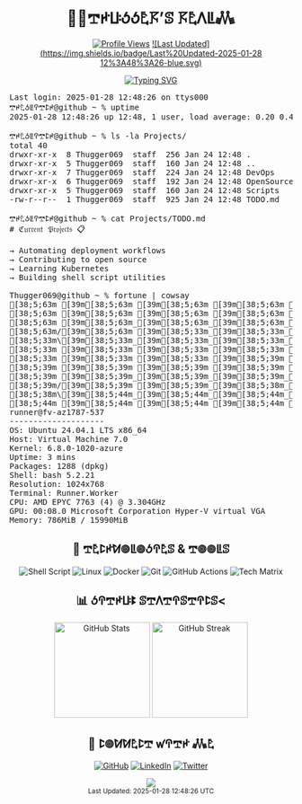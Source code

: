 <div align="center">
  <h1>👨‍💻𖢧ꛅꚶꚽꚽ𖤢𖦪’ꕷ 𖦪𖤢ꛎꚳ𖢑</h1>

  [![Profile Views](https://komarev.com/ghpvc/?username=thugger069&color=blueviolet&style=flat-square&label=Profile%20Views)](https://github.com/thugger069)
  [![Last Updated](https://img.shields.io/badge/Last%20Updated-2025-01-28 12%3A48%3A26-blue.svg)](https://github.com/thugger069)

  <a href="https://git.io/typing-svg">
    <img src="https://readme-typing-svg.demolab.com?font=Ubuntu+Mono&duration=3000&pause=1000&color=00FF9C&center=true&vCenter=true&width=435&lines=ℌ𝔢𝔩𝔩𝔬+𝔗𝔥𝔢𝔯𝔢;ℑ’𝔪+𖢧ꛅ𖤢ꚽꚳꛈ𖢧ꛕꛅ𝔖;𝔥𝔢𝔩𝔩+𝔖𝔠𝔯𝔦𝔭𝔱+𝔈𝔫𝔱𝔥𝔲𝔰𝔦𝔞𝔰𝔱;𝔏𝔦𝔫𝔲𝔵+%26+𝔇𝔢𝔳𝔒𝔭𝔰+𝔈𝔵𝔭𝔩𝔬𝔯𝔢𝔯;𝔒𝔭𝔢𝔫+𝔖𝔬𝔲𝔯𝔠𝔢+ℭ𝔬𝔫𝔱𝔯𝔦𝔟𝔲𝔱𝔬𝔯;𝔄𝔩𝔴𝔞𝔶𝔰+𝔏𝔢𝔞𝔯𝔫𝔦𝔫𝔤+%F0%9F%92%A1" alt="Typing SVG" />
  </a>
</div>

<pre class="terminal">
Last login: 2025-01-28 12:48:26 on ttys000
𖢧ꛅ𖤢ꚽꚳꛈ𖢧ꛕꛅ@github ~ % uptime
2025-01-28 12:48:26 up 12:48, 1 user, load average: 0.20 0.45 1.02

𖢧ꛅ𖤢ꚽꚳꛈ𖢧ꛕꛅ@github ~ % ls -la Projects/
total 40
drwxr-xr-x  8 Thugger069  staff  256 Jan 24 12:48 .
drwxr-xr-x  5 Thugger069  staff  160 Jan 24 12:48 ..
drwxr-xr-x  7 Thugger069  staff  224 Jan 24 12:48 DevOps
drwxr-xr-x  6 Thugger069  staff  192 Jan 24 12:48 OpenSource
drwxr-xr-x  5 Thugger069  staff  160 Jan 24 12:48 Scripts
-rw-r--r--  1 Thugger069  staff  925 Jan 24 12:48 TODO.md

𖢧ꛅ𖤢ꚽꚳꛈ𖢧ꛕꛅ@github ~ % cat Projects/TODO.md
# ℭ𝔲𝔯𝔯𝔢𝔫𝔱 𝔓𝔯𝔬𝔧𝔢𝔠𝔱𝔰 📋

→ Automating deployment workflows
→ Contributing to open source
→ Learning Kubernetes
→ Building shell script utilities

Thugger069@github ~ % fortune | cowsay
[38;5;63m [39m[38;5;63m [39m[38;5;63m [39m[38;5;63m [39m[38;5;63m [39m[38;5;63m|[39m[38;5;63m|[39m[38;5;63m [39m[38;5;63m [39m[38;5;63m [39m[38;5;63m [39m[38;5;33m [39m[38;5;33m_[39m[38;5;33m_[39m[38;5;33m [39m[38;5;33m [39m[38;5;33m_[39m[38;5;33m_[39m[38;5;33m [39m[38;5;33m [39m[38;5;33m [39m[38;5;39m/[39m[38;5;39m/[39m[38;5;39m|[39m[38;5;39m [39m[38;5;39m [39m[38;5;39m [39m[38;5;39m [39m[38;5;39m|[39m[38;5;39m|[39m[38;5;38m [39m[38;5;44m [39m[38;5;44m [39m[38;5;44m/[39m[38;5;44m|[39m[38;5;44m_[39m[38;5;44m_[39m[38;5;44m_[39m[38;5;44m/[39m[38;5;44m|[39m[38;5;44m [39m[38;5;44m_[39m[38;5;43m_[39m[38;5;49m [39m[38;5;49m [39m[38;5;49m/[39m[38;5;49m/[39m[38;5;49m|[39m[38;5;49m [39m[38;5;49m_[39m[38;5;49m_[39m[38;5;49m_[39m[38;5;48m [39m[38;5;48m [39m[38;5;48m [39m[38;5;48m_[39m[38;5;48m_[39m[38;5;48m [39m[38;5;48m [39m[38;5;48m [39m[38;5;48m [39m[38;5;84m [39m[38;5;83m [39m[38;5;83m/[39m[38;5;83m/[39m[38;5;83m|[39m[38;5;83m [39m[38;5;83m [39m[38;5;83m_[39m[38;5;83m_[39m[38;5;83m_[39m[38;5;83m_[39m[38;5;83m [39m[38;5;119m [39m[38;5;118m/[39m[38;5;118m/[39m[38;5;118m|[39m[38;5;118m[39m
[38;5;63m [39m[38;5;63m [39m[38;5;63m [39m[38;5;63m [39m[38;5;63m=[39m[38;5;63m|[39m[38;5;63m|[39m[38;5;63m=[39m[38;5;33m [39m[38;5;33m_[39m[38;5;33m_[39m[38;5;33m/[39m[38;5;33m [39m[38;5;33m/[39m[38;5;33m_[39m[38;5;33m/[39m[38;5;33m [39m[38;5;33m_[39m[38;5;39m)[39m[38;5;39m_[39m[38;5;39m|[39m[38;5;39m/[39m[38;5;39m|[39m[38;5;39m|[39m[38;5;39m [39m[38;5;39m [39m[38;5;39m [39m[38;5;38m=[39m[38;5;44m|[39m[38;5;44m|[39m[38;5;44m=[39m[38;5;44m [39m[38;5;44m|[39m[38;5;44m [39m[38;5;44m_[39m[38;5;44m_[39m[38;5;44m [39m[38;5;44m [39m[38;5;44m/[39m[38;5;43m_[39m[38;5;49m/[39m[38;5;49m [39m[38;5;49m/[39m[38;5;49m_[39m[38;5;49m|[39m[38;5;49m/[39m[38;5;49m|[39m[38;5;49m|[39m[38;5;49m<[39m[38;5;48m [39m[38;5;48m [39m[38;5;48m/[39m[38;5;48m [39m[38;5;48m_[39m[38;5;48m/[39m[38;5;48m_[39m[38;5;48m/[39m[38;5;48m_[39m[38;5;84m_[39m[38;5;83m [39m[38;5;83m [39m[38;5;83m_[39m[38;5;83m|[39m[38;5;83m/[39m[38;5;83m|[39m[38;5;83m|[39m[38;5;83m [39m[38;5;83m|[39m[38;5;83m_[39m[38;5;83m [39m[38;5;119m [39m[38;5;118m/[39m[38;5;118m_[39m[38;5;118m|[39m[38;5;118m/[39m[38;5;118m|[39m[38;5;118m|[39m[38;5;118m[39m
[38;5;63m [39m[38;5;63m_[39m[38;5;63m_[39m[38;5;63m_[39m[38;5;63m [39m[38;5;33m|[39m[38;5;33m|[39m[38;5;33m [39m[38;5;33m/[39m[38;5;33m [39m[38;5;33m_[39m[38;5;33m_[39m[38;5;33m_[39m[38;5;33m/[39m[38;5;33m [39m[38;5;39m|[39m[38;5;39m [39m[38;5;39m|[39m[38;5;39m/[39m[38;5;39m [39m[38;5;39m_[39m[38;5;39m [39m[38;5;39m\[39m[38;5;39m [39m[38;5;38m_[39m[38;5;44m_[39m[38;5;44m_[39m[38;5;44m [39m[38;5;44m|[39m[38;5;44m|[39m[38;5;44m [39m[38;5;44m/[39m[38;5;44m [39m[38;5;44m/[39m[38;5;44m_[39m[38;5;44m/[39m[38;5;43m [39m[38;5;49m/[39m[38;5;49m [39m[38;5;49m_[39m[38;5;49m_[39m[38;5;49m_[39m[38;5;49m/[39m[38;5;49m [39m[38;5;49m_[39m[38;5;49m [39m[38;5;48m\[39m[38;5;48m [39m[38;5;48m/[39m[38;5;48m [39m[38;5;48m/[39m[38;5;48m_[39m[38;5;48m/[39m[38;5;48m_[39m[38;5;48m/[39m[38;5;84m|[39m[38;5;83m_[39m[38;5;83m [39m[38;5;83m [39m[38;5;83m|[39m[38;5;83m/[39m[38;5;83m [39m[38;5;83m_[39m[38;5;83m [39m[38;5;83m\[39m[38;5;83m [39m[38;5;83m_[39m[38;5;119m/[39m[38;5;118m_[39m[38;5;118m [39m[38;5;118m<[39m[38;5;118m/[39m[38;5;118m [39m[38;5;118m_[39m[38;5;118m [39m[38;5;118m\[39m[38;5;118m [39m[38;5;154m[39m
[38;5;63m/[39m[38;5;63m [39m[38;5;33m_[39m[38;5;33m_[39m[38;5;33m`[39m[38;5;33m [39m[38;5;33m|[39m[38;5;33m/[39m[38;5;33m [39m[38;5;33m/[39m[38;5;33m_[39m[38;5;33m_[39m[38;5;39m|[39m[38;5;39m [39m[38;5;39m|[39m[38;5;39m|[39m[38;5;39m [39m[38;5;39m/[39m[38;5;39m [39m[38;5;39m [39m[38;5;39m_[39m[38;5;38m_[39m[38;5;44m/[39m[38;5;44m/[39m[38;5;44m [39m[38;5;44m_[39m[38;5;44m_[39m[38;5;44m`[39m[38;5;44m [39m[38;5;44m|[39m[38;5;44m/[39m[38;5;44m_[39m[38;5;44m_[39m[38;5;43m_[39m[38;5;49m [39m[38;5;49m [39m[38;5;49m/[39m[38;5;49m [39m[38;5;49m/[39m[38;5;49m_[39m[38;5;49m_[39m[38;5;49m/[39m[38;5;49m [39m[38;5;48m [39m[38;5;48m_[39m[38;5;48m_[39m[38;5;48m/[39m[38;5;48m/[39m[38;5;48m_[39m[38;5;48m/[39m[38;5;48m/[39m[38;5;48m_[39m[38;5;84m/[39m[38;5;83m [39m[38;5;83m/[39m[38;5;83m [39m[38;5;83m_[39m[38;5;83m_[39m[38;5;83m/[39m[38;5;83m/[39m[38;5;83m [39m[38;5;83m [39m[38;5;83m_[39m[38;5;83m_[39m[38;5;119m/[39m[38;5;118m/[39m[38;5;118m_[39m[38;5;118m_[39m[38;5;118m_[39m[38;5;118m_[39m[38;5;118m/[39m[38;5;118m [39m[38;5;118m [39m[38;5;118m_[39m[38;5;154m_[39m[38;5;154m/[39m[38;5;154m [39m[38;5;154m[39m
[38;5;33m\[39m[38;5;33m_[39m[38;5;33m_[39m[38;5;33m_[39m[38;5;33m_[39m[38;5;33m/[39m[38;5;33m [39m[38;5;33m\[39m[38;5;33m [39m[38;5;39m [39m[38;5;39m_[39m[38;5;39m/[39m[38;5;39m|[39m[38;5;39m [39m[38;5;39m|[39m[38;5;39m_[39m[38;5;39m/[39m[38;5;39m\[39m[38;5;38m_[39m[38;5;44m_[39m[38;5;44m_[39m[38;5;44m/[39m[38;5;44m [39m[38;5;44m\[39m[38;5;44m_[39m[38;5;44m_[39m[38;5;44m_[39m[38;5;44m_[39m[38;5;44m/[39m[38;5;44m|[39m[38;5;43m/[39m[38;5;49m [39m[38;5;49m [39m[38;5;49m [39m[38;5;49m|[39m[38;5;49m/[39m[38;5;49m\[39m[38;5;49m [39m[38;5;49m [39m[38;5;49m_[39m[38;5;48m/[39m[38;5;48m\[39m[38;5;48m_[39m[38;5;48m_[39m[38;5;48m_[39m[38;5;48m/[39m[38;5;48m [39m[38;5;48m [39m[38;5;48m/[39m[38;5;84m_[39m[38;5;83m/[39m[38;5;83m [39m[38;5;83m [39m[38;5;83m/[39m[38;5;83m_[39m[38;5;83m_[39m[38;5;83m_[39m[38;5;83m_[39m[38;5;83m/[39m[38;5;83m\[39m[38;5;83m_[39m[38;5;119m_[39m[38;5;118m_[39m[38;5;118m/[39m[38;5;118m [39m[38;5;118m [39m[38;5;118m [39m[38;5;118m [39m[38;5;118m [39m[38;5;118m [39m[38;5;118m\[39m[38;5;154m_[39m[38;5;154m_[39m[38;5;154m_[39m[38;5;154m/[39m[38;5;154m [39m[38;5;154m [39m[38;5;154m[39m
[38;5;33m [39m[38;5;33m [39m[38;5;33m [39m[38;5;33m [39m[38;5;33m [39m[38;5;33m [39m[38;5;39m [39m[38;5;39m/[39m[38;5;39m_[39m[38;5;39m/[39m[38;5;39m [39m[38;5;39m([39m[38;5;39m_[39m[38;5;39m_[39m[38;5;39m/[39m[38;5;38m [39m[38;5;44m [39m[38;5;44m [39m[38;5;44m [39m[38;5;44m [39m[38;5;44m [39m[38;5;44m [39m[38;5;44m [39m[38;5;44m [39m[38;5;44m [39m[38;5;44m [39m[38;5;44m [39m[38;5;43m [39m[38;5;49m [39m[38;5;49m [39m[38;5;49m [39m[38;5;49m [39m[38;5;49m [39m[38;5;49m [39m[38;5;49m [39m[38;5;49m [39m[38;5;49m/[39m[38;5;48m_[39m[38;5;48m/[39m[38;5;48m [39m[38;5;48m [39m[38;5;48m [39m[38;5;48m [39m[38;5;48m [39m[38;5;48m [39m[38;5;48m [39m[38;5;84m [39m[38;5;83m [39m[38;5;83m [39m[38;5;83m [39m[38;5;83m [39m[38;5;83m [39m[38;5;83m [39m[38;5;83m [39m[38;5;83m [39m[38;5;83m [39m[38;5;83m [39m[38;5;83m [39m[38;5;119m [39m[38;5;118m [39m[38;5;118m [39m[38;5;118m [39m[38;5;118m [39m[38;5;118m [39m[38;5;118m [39m[38;5;118m [39m[38;5;118m [39m[38;5;118m [39m[38;5;154m [39m[38;5;154m [39m[38;5;154m [39m[38;5;154m [39m[38;5;154m [39m[38;5;154m [39m[38;5;154m [39m[38;5;154m [39m[38;5;154m [39m[38;5;154m[39m
[38;5;33m [39m[38;5;33m [39m[38;5;33m [39m[38;5;39m [39m[38;5;39m [39m[38;5;39m|[39m[38;5;39m|[39m[38;5;39m [39m[38;5;39m [39m[38;5;39m [39m[38;5;39m [39m[38;5;39m [39m[38;5;38m_[39m[38;5;44m_[39m[38;5;44m [39m[38;5;44m [39m[38;5;44m_[39m[38;5;44m_[39m[38;5;44m [39m[38;5;44m [39m[38;5;44m [39m[38;5;44m/[39m[38;5;44m/[39m[38;5;44m|[39m[38;5;43m [39m[38;5;49m [39m[38;5;49m [39m[38;5;49m/[39m[38;5;49m/[39m[38;5;49m|[39m[38;5;49m[39m
[38;5;39m [39m[38;5;39m [39m[38;5;39m [39m[38;5;39m [39m[38;5;39m=[39m[38;5;39m|[39m[38;5;39m|[39m[38;5;39m=[39m[38;5;39m [39m[38;5;38m_[39m[38;5;44m_[39m[38;5;44m/[39m[38;5;44m [39m[38;5;44m/[39m[38;5;44m_[39m[38;5;44m/[39m[38;5;44m [39m[38;5;44m_[39m[38;5;44m)[39m[38;5;44m_[39m[38;5;44m|[39m[38;5;43m/[39m[38;5;49m|[39m[38;5;49m|[39m[38;5;49m [39m[38;5;49m_[39m[38;5;49m|[39m[38;5;49m/[39m[38;5;49m|[39m[38;5;49m|[39m[38;5;49m[39m
[38;5;39m [39m[38;5;39m_[39m[38;5;39m_[39m[38;5;39m_[39m[38;5;39m [39m[38;5;39m|[39m[38;5;38m|[39m[38;5;44m [39m[38;5;44m/[39m[38;5;44m [39m[38;5;44m_[39m[38;5;44m_[39m[38;5;44m_[39m[38;5;44m/[39m[38;5;44m [39m[38;5;44m|[39m[38;5;44m [39m[38;5;44m|[39m[38;5;43m/[39m[38;5;49m [39m[38;5;49m_[39m[38;5;49m [39m[38;5;49m\[39m[38;5;49m [39m[38;5;49m/[39m[38;5;49m [39m[38;5;49m_[39m[38;5;49m [39m[38;5;48m\[39m[38;5;48m [39m[38;5;48m[39m
[38;5;39m/[39m[38;5;39m [39m[38;5;39m_[39m[38;5;38m_[39m[38;5;44m`[39m[38;5;44m [39m[38;5;44m|[39m[38;5;44m/[39m[38;5;44m [39m[38;5;44m/[39m[38;5;44m_[39m[38;5;44m_[39m[38;5;44m|[39m[38;5;44m [39m[38;5;44m|[39m[38;5;43m|[39m[38;5;49m [39m[38;5;49m/[39m[38;5;49m [39m[38;5;49m [39m[38;5;49m_[39m[38;5;49m_[39m[38;5;49m/[39m[38;5;49m/[39m[38;5;49m [39m[38;5;48m [39m[38;5;48m_[39m[38;5;48m_[39m[38;5;48m/[39m[38;5;48m [39m[38;5;48m[39m
[38;5;38m\[39m[38;5;44m_[39m[38;5;44m_[39m[38;5;44m_[39m[38;5;44m_[39m[38;5;44m/[39m[38;5;44m [39m[38;5;44m\[39m[38;5;44m [39m[38;5;44m [39m[38;5;44m_[39m[38;5;44m/[39m[38;5;43m|[39m[38;5;49m [39m[38;5;49m|[39m[38;5;49m_[39m[38;5;49m/[39m[38;5;49m\[39m[38;5;49m_[39m[38;5;49m_[39m[38;5;49m_[39m[38;5;49m/[39m[38;5;48m [39m[38;5;48m\[39m[38;5;48m_[39m[38;5;48m_[39m[38;5;48m_[39m[38;5;48m/[39m[38;5;48m [39m[38;5;48m [39m[38;5;48m[39m
[38;5;44m [39m[38;5;44m [39m[38;5;44m [39m[38;5;44m [39m[38;5;44m [39m[38;5;44m [39m[38;5;44m [39m[38;5;44m/[39m[38;5;44m_[39m[38;5;43m/[39m[38;5;49m [39m[38;5;49m([39m[38;5;49m_[39m[38;5;49m_[39m[38;5;49m/[39m[38;5;49m [39m[38;5;49m [39m[38;5;49m [39m[38;5;49m [39m[38;5;48m [39m[38;5;48m [39m[38;5;48m [39m[38;5;48m [39m[38;5;48m [39m[38;5;48m [39m[38;5;48m [39m[38;5;48m [39m[38;5;48m [39m[38;5;84m [39m[38;5;83m [39m[38;5;83m[39m
runner@fv-az1787-537 
-------------------- 
OS: Ubuntu 24.04.1 LTS x86_64 
Host: Virtual Machine 7.0 
Kernel: 6.8.0-1020-azure 
Uptime: 3 mins 
Packages: 1288 (dpkg) 
Shell: bash 5.2.21 
Resolution: 1024x768 
Terminal: Runner.Worker 
CPU: AMD EPYC 7763 (4) @ 3.304GHz 
GPU: 00:08.0 Microsoft Corporation Hyper-V virtual VGA 
Memory: 786MiB / 15990MiB 
</pre>

<div align="center">
  <h2>🔧 𖢧𖤢ꛕꛅꛘ𖣠ꚳ𖣠ꚽꛈ𖤢ꕷ & 𖢧𖣠𖣠ꚳꕷ</h2>
  
  ![Shell Script](https://img.shields.io/badge/Shell_Script-%23121011.svg?style=for-the-badge&logo=gnu-bash&logoColor=white)
  ![Linux](https://img.shields.io/badge/Linux-FCC624?style=for-the-badge&logo=linux&logoColor=black)
  ![Docker](https://img.shields.io/badge/docker-%230db7ed.svg?style=for-the-badge&logo=docker&logoColor=white)
  ![Git](https://img.shields.io/badge/git-%23F05033.svg?style=for-the-badge&logo=git&logoColor=white)
  ![GitHub Actions](https://img.shields.io/badge/github%20actions-%232671E5.svg?style=for-the-badge&logo=githubactions&logoColor=white)
  ![Tech Matrix](https://img.shields.io/static/v1?label=&message=TypeScript|Python|Rust|WASM&color=00ff9d&style=for-the-badge&logoWidth=30&logo=data:image/png;base64,iVBORw0KG...)

  <h2>📊 ꚽꛈ𖢧ꛅꚶꔪ ꕷ𖢧ꛎ𖢧ꛈꕷ𖢧ꛈꛕꕷ<</h2>
  
  <img src="https://github-readme-stats.vercel.app/api?username=thugger069&show_icons=true&theme=radical&cache_seconds=86400" alt="GitHub Stats" height="170"/>
  <img src="https://github-readme-streak-stats.herokuapp.com/?user=thugger069&theme=radical&cache_seconds=86400" alt="GitHub Streak" height="170"/>

  <h2>🤝 ꛕ𖣠ꛘꛘ𖤢ꛕ𖢧 ꛃꛈ𖢧ꛅ 𖢑𖤢</h2>
  
  [![GitHub](https://img.shields.io/badge/github-%23121011.svg?style=for-the-badge&logo=github&logoColor=white)](https://github.com/thugger069)
  [![LinkedIn](https://img.shields.io/badge/linkedin-%230077B5.svg?style=for-the-badge&logo=linkedin&logoColor=white)](https://linkedin.com/in/thugger069)
  [![Twitter](https://img.shields.io/badge/X-%23000000.svg?style=for-the-badge&logo=X&logoColor=white)](https://twitter.com/chuksgincaro)
</div>

<div align="center">
  <img src="https://capsule-render.vercel.app/api?type=waving&color=gradient&height=100&section=footer"/>
</div>

<div align="center">
  <sub>Last Updated: 2025-01-28 12:48:26 UTC</sub>
</div>

